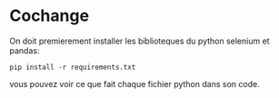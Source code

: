 # Cochange

On doit premierement installer les biblioteques du python selenium et pandas:

`pip install -r requirements.txt`

vous pouvez voir ce que fait chaque fichier python dans son code.

